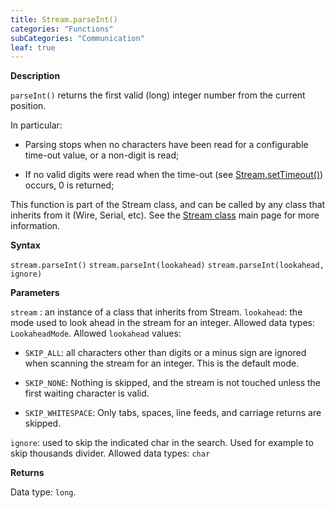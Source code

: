 ```yaml
---
title: Stream.parseInt()
categories: "Functions"
subCategories: "Communication"
leaf: true
---
```


**Description**

`parseInt()` returns the first valid (long) integer number from the
current position.

In particular:

-   Parsing stops when no characters have been read for a configurable
    time-out value, or a non-digit is read;

-   If no valid digits were read when the time-out (see
    [Stream.setTimeout()](../streamsettimeout)) occurs, 0 is returned;

This function is part of the Stream class, and can be called by any
class that inherits from it (Wire, Serial, etc). See the [Stream
class](../../stream) main page for more information.

**Syntax**

`stream.parseInt()`
`stream.parseInt(lookahead)`
`stream.parseInt(lookahead, ignore)`

**Parameters**

`stream` : an instance of a class that inherits from Stream.
`lookahead`: the mode used to look ahead in the stream for an integer.
Allowed data types: `LookaheadMode`. Allowed `lookahead` values:

-   `SKIP_ALL`: all characters other than digits or a minus sign are
    ignored when scanning the stream for an integer. This is the default
    mode.

-   `SKIP_NONE`: Nothing is skipped, and the stream is not touched
    unless the first waiting character is valid.

-   `SKIP_WHITESPACE`: Only tabs, spaces, line feeds, and carriage
    returns are skipped.

`ignore`: used to skip the indicated char in the search. Used for
example to skip thousands divider. Allowed data types: `char`

**Returns**

Data type: `long`.

